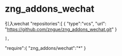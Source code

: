 # zng_addons_wechat
引入wechat
"repositories":[
		{
			"type":"vcs",
			"url": "https://github.com/zngue/zng_addons_wechat.git"
		}
			
	],
  "require":{
		"zng_addons/wechat":"*"
	}


